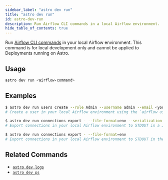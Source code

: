 ```yaml
---
sidebar_label: "astro dev run"
title: "astro dev run"
id: astro-dev-run
description: Run Airflow CLI commands in a local Airflow environment.
hide_table_of_contents: true
---
```


Run [Airflow CLI commands](https://airflow.apache.org/docs/apache-airflow/stable/cli-and-env-variables-ref.html) in your local Airflow environment. This command is for local development only and cannot be applied to Deployments running on Astro.

## Usage

```sh
astro dev run <airflow-command>
```

## Examples

```sh
$ astro dev run users create --role Admin --username admin --email <your-email-address> --firstname <your-first-name> --lastname <your-last-name> --password admin
# Create a user in your local Airflow environment using the `airflow user create` Airflow CLI command

$ astro dev run connections export - --file-format=env --serialization-format=json
# Export connections in your local Airflow environment to STDOUT in a JSON format 

$ astro dev run connections export - --file-format=env
# Export connections in your local Airflow environment to STDOUT in the default URI format
```

## Related Commands

- [`astro dev logs`](cli/astro-dev-logs.md)
- [`astro dev ps`](cli/astro-dev-ps.md)
